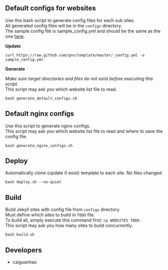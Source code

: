 ## Default configs for websites

Use this bash script to generate config files for each sub sites.  
All generated config files will be in the ``configs`` directory.  
The sample config file is sample_config.yml and should be the same as the one [here](https://github.com/qnn/template/blob/master/_config.yml).

**Update**

    curl https://raw.github.com/qnn/template/master/_config.yml -o sample_config.yml

**Generate**

*Make sure target directories and files do not exist before executing this script.*  
This script may ask you which website list file to read.

    bash generate_default_configs.sh

## Default nginx configs

Use this script to generate nginx configs.  
This script may ask you which website list file to read and where to save the config file.

    bash generate_nginx_configs.sh

## Deploy

Automatically clone (update if exist) template to each site. No files changed.

    bash deploy.sh --no-quiet

## Build

Build Jekyll sites with config file from ``configs`` directory.  
Must define which sites to build in ``TODO`` file.  
To build all, simply execute this command first: ``cp WEBSITES TODO`` .  
This script may ask you how many sites to build concurrently.

    bash build.sh

## Developers

* caiguanhao
